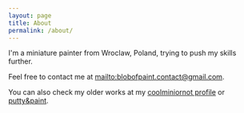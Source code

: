 ```yaml
---
layout: page
title: About
permalink: /about/
---
```


I'm a miniature painter from Wroclaw, Poland, trying to push my skills further.

Feel free to contact me at <mailto:blobofpaint.contact@gmail.com>.

You can also check my older works at my [coolminiornot profile](http://www.coolminiornot.com/artist/chiquita) or [putty&paint](https://puttyandpaint.com/blobofpaint).

